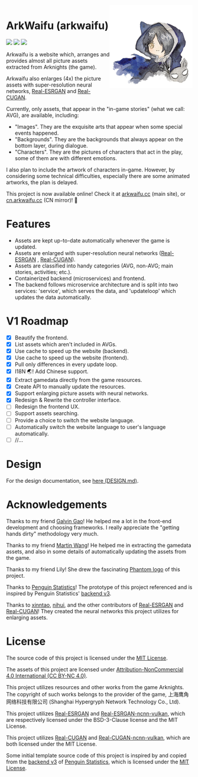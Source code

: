 <!--suppress ALL -->
<img src="assets/arkwaifu_phantom@0.25x.png" alt="logo" align="right" height="224" width="224"/>

# ArkWaifu (arkwaifu)

[![](https://pkg.go.dev/badge/github.com/flandiayingman/arkwaifu.svg)](https://pkg.go.dev/github.com/flandiayingman/arkwaifu)
![](https://img.shields.io/github/license/FlandiaYingman/arkwaifu?style=flat-square)
![](https://img.shields.io/github/last-commit/FlandiaYingman/arkwaifu?style=flat-square)

Arkwaifu is a website which, arranges and provides almost all picture assets extracted from Arknights (the game).

Arkwaifu also enlarges (4x) the picture assets with super-resolution neural
networks, [Real-ESRGAN](https://github.com/xinntao/Real-ESRGAN)
and [Real-CUGAN](https://github.com/bilibili/ailab/tree/main/Real-CUGAN).

Currently, only assets, that appear in the "in-game stories" (what we call: AVG), are available, including:

- "Images". They are the exquisite arts that appear when some special events happened.
- "Backgrounds". They are the backgrounds that always appear on the bottom layer, during dialogue.
- "Characters". They are the pictures of characters that act in the play, some of them are with different emotions.

I also plan to include the artwork of characters in-game.
However, by considering some technical difficulties, especially there are some animated artworks, the plan is delayed.

This project is now available online!
Check it at [arkwaifu.cc](https://arkwaifu.cc/) (main site), or [cn.arkwaifu.cc](https://cn.arkwaifu.cc/) (CN mirror)!
🎉

# Features

- Assets are kept up-to-date automatically whenever the game is updated.
- Assets are enlarged with super-resolution neural networks ([Real-ESRGAN](https://github.com/xinntao/Real-ESRGAN)
  , [Real-CUGAN](https://github.com/bilibili/ailab/tree/main/Real-CUGAN)).
- Assets are classified into handy categories (AVG, non-AVG; main stories, activities; etc.).
- Containerized backend (microservices) and frontend.
- The backend follows microservice architecture and is split into two services: 'service', which serves the data, and
  'updateloop' which updates the data automatically.

# V1 Roadmap #

- [x] Beautify the frontend.
- [x] List assets which aren't included in AVGs.
- [x] Use cache to speed up the website (backend).
- [x] Use cache to speed up the website (frontend).
- [x] Pull only differences in every update loop.
- [x] I18N 🌏! Add Chinese support.
- [x] Extract gamedata directly from the game resources.
- [x] Create API to manually update the resources.
- [x] Support enlarging picture assets with neural networks.
- [x] Redesign & Rewrite the controller interface.
- [ ] Redesign the frontend UX.
- [ ] Support assets searching.
- [ ] Provide a choice to switch the website language.
- [ ] Automatically switch the website language to user's language automatically.
- [ ] //...

# Design

For the design documentation, see [here (DESIGN.md)](DESIGN.md).

# Acknowledgements

Thanks to my friend [Galvin Gao](https://github.com/GalvinGao)!
He helped me a lot in the front-end development and choosing frameworks. I really appreciate the "getting hands dirty"
methodology very much.

Thanks to my friend [Martin Wang](https://github.com/martinwang2002)!
He helped me in extracting the gamedata assets, and also in some details of automatically updating the assets from the
game.

Thanks to my friend Lily! She drew the fascinating [Phantom logo](assets/arkwaifu_phantom.png) of this project.

Thanks to [Penguin Statistics](https://penguin-stats.io/)!
The prototype of this project referenced and is inspired by Penguin
Statistics' [backend v3](https://github.com/penguin-statistics/backend-next).

Thanks to [xinntao](https://github.com/xinntao), [nihui](https://github.com/nihui), and the other contributors
of [Real-ESRGAN](https://github.com/xinntao/Real-ESRGAN)
and [Real-CUGAN](https://github.com/bilibili/ailab/tree/main/Real-CUGAN)! They created the neural networks this project
utilizes for enlarging assets.

# License

The source code of this project is licensed under the [MIT License](LICENSE).

The assets of this project are licensed under
[Attribution-NonCommercial 4.0 International (CC BY-NC 4.0)](https://creativecommons.org/licenses/by-nc/4.0/).

This project utilizes resources and other works from the game Arknights. The copyright of such works belongs to the
provider of the game, 上海鹰角网络科技有限公司 (Shanghai Hypergryph Network Technology Co., Ltd).

This project utilizes [Real-ESRGAN](https://github.com/xinntao/Real-ESRGAN)
and [Real-ESRGAN-ncnn-vulkan](https://github.com/xinntao/Real-ESRGAN-ncnn-vulkan), which are respectively licensed under
the BSD-3-Clause license and the MIT License.

This project utilizes [Real-CUGAN](https://github.com/bilibili/ailab/tree/main/Real-CUGAN)
and [Real-CUGAN-ncnn-vulkan](https://github.com/nihui/realcugan-ncnn-vulkan), which are both licensed under the MIT
License.

Some initial template source code of this project is inspired by and copied from
the [backend v3](https://github.com/penguin-statistics/backend-next) of [Penguin Statistics](https://penguin-stats.io/),
which is licensed under the [MIT License](https://github.com/penguin-statistics/backend-next/blob/dev/LICENSE).

